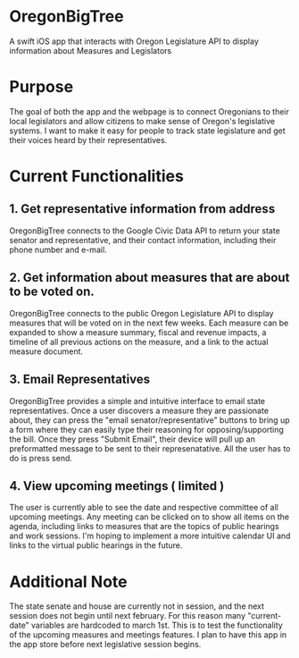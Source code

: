 # OregonBigTree
A swift iOS app that interacts with Oregon Legislature API to display information about Measures and Legislators 


# Purpose

The goal of both the app and the webpage is to connect Oregonians to their local legislators and allow citizens 
to make sense of Oregon's legislative systems.  I want to make it easy for people to track state legislature and 
get their voices heard by their representatives.

# Current Functionalities

## 1.  Get representative information from address

OregonBigTree connects to the Google Civic Data API to return your state senator and representative, and their contact information,
including their phone number and e-mail.

## 2. Get information about measures that are about to be voted on.

OregonBigTree connects to the public Oregon Legislature API to display measures that will be voted on in the next few weeks. Each measure can be expanded
to show a measure summary, fiscal and revenue impacts, a timeline of all previous actions on the measure, and a link to the actual measure document.

## 3. Email Representatives

OregonBigTree provides a simple and intuitive interface to email state representatives.  Once a user discovers a measure they are passionate about,
they can press the "email senator/representative" buttons to bring up a form where they can easily type their reasoning for opposing/supporting
the bill.  Once they press "Submit Email", their device will pull up an preformatted message to be sent to their represenatative.  All the user has to do is press send.

## 4. View upcoming meetings ( limited )

The user is currently able to see the date and respective committee of all upcoming meetings.  Any meeting can be clicked on to show
all items on the agenda, including links to measures that are the topics of public hearings and work sessions.  I'm hoping to implement
a more intuitive calendar UI and links to the virtual public hearings in the future.

# Additional Note

The state senate and house are currently not in session, and the next session does not begin until next february.  For this reason
many "current-date" variables are hardcoded to march 1st.  This is to test the functionality of the upcoming measures and meetings features.
I plan to have this app in the app store before next legislative session begins.
